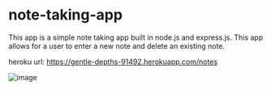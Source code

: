 # note-taking-app
This app is a simple note taking app built in node.js and express.js.  This app allows for a user to enter a new note and delete an existing note.

heroku url: https://gentle-depths-91492.herokuapp.com/notes

![image](https://user-images.githubusercontent.com/58121705/136868733-e978f047-8c62-4ecc-ab9b-edb63c30d0a3.png)

